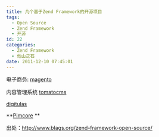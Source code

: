 ```yaml
---
title: 几个基于Zend Framework的开源项目
tags:
  - Open Source
  - Zend Framework
  - 开源
id: 22
categories:
  - Zend Framework
  - 他山之石
date: 2011-12-10 07:45:01
---
```


电子商务:
[magento](http://www.magentocommerce.com/)

内容管理系统
[tomatocms](http://www.tomatocms.com/)

[digitulas](http://digitaluscms.com/)

**[Pimcore](http://www.pimcore.org/download/pimcore-latest.zip) **

出处：http://www.blags.org/zend-framework-open-source/

&nbsp;